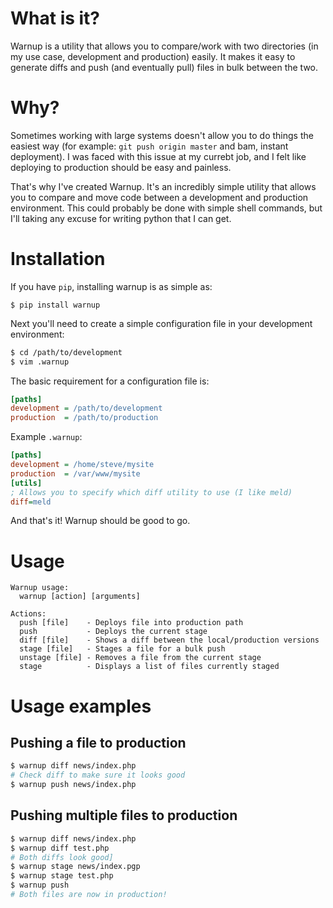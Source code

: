 # What is it?
Warnup is a utility that allows you to compare/work with two directories (in my use case, development and production) easily. It makes it easy to generate diffs and push (and eventually pull) files in bulk between the two.

# Why?
Sometimes working with large systems doesn't allow you to do things the easiest way (for example: `git push origin master` and bam, instant deployment). I was faced with this issue at my currebt job, and I felt like deploying to production should be easy and painless.

That's why I've created Warnup. It's an incredibly simple utility that allows you to compare and move code between a development and production environment. This could probably be done with simple shell commands, but I'll taking any excuse for writing python that I can get. 

# Installation
If you have `pip`, installing warnup is as simple as:

    $ pip install warnup

Next you'll need to create a simple configuration file in your development environment:

```bash
$ cd /path/to/development
$ vim .warnup
```

The basic requirement for a configuration file is:

```ini
[paths]
development = /path/to/development
production  = /path/to/production
```

Example `.warnup`:

```ini
[paths]
development = /home/steve/mysite
production  = /var/www/mysite
[utils]
; Allows you to specify which diff utility to use (I like meld)
diff=meld
```

And that's it! Warnup should be good to go.

# Usage
    Warnup usage:
      warnup [action] [arguments]

    Actions:
      push [file]    - Deploys file into production path
      push           - Deploys the current stage
      diff [file]    - Shows a diff between the local/production versions
      stage [file]   - Stages a file for a bulk push
      unstage [file] - Removes a file from the current stage
      stage          - Displays a list of files currently staged

# Usage examples

## Pushing a file to production

```bash
$ warnup diff news/index.php
# Check diff to make sure it looks good
$ warnup push news/index.php
```

## Pushing multiple files to production

```bash
$ warnup diff news/index.php
$ warnup diff test.php
# Both diffs look good]
$ warnup stage news/index.pgp
$ warnup stage test.php
$ warnup push
# Both files are now in production!
```

